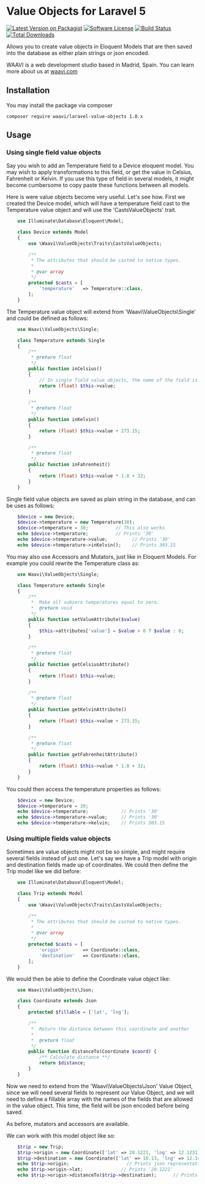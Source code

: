 # Value Objects for Laravel 5

[![Latest Version on Packagist](https://img.shields.io/packagist/v/waavi/laravel-value-objects.svg?style=flat-square)](https://packagist.org/packages/waavi/laravel-value-objects)
[![Software License](https://img.shields.io/badge/license-MIT-brightgreen.svg?style=flat-square)](LICENSE.md)
[![Build Status](https://img.shields.io/travis/Waavi/laravel-value-objects/master.svg?style=flat-square)](https://travis-ci.org/Waavi/laravel-value-objects)
[![Total Downloads](https://img.shields.io/packagist/dt/waavi/laravel-value-objects.svg?style=flat-square)](https://packagist.org/packages/waavi/laravel-value-objects)

Allows you to create value objects in Eloquent Models that are then saved into the database as either plain strings or json encoded.

WAAVI is a web development studio based in Madrid, Spain. You can learn more about us at [waavi.com](http://waavi.com)

## Installation

You may install the package via composer

    composer require waavi/laravel-value-objects 1.0.x

## Usage

### Using single field value objects

Say you wish to add an Temperature field to a Device eloquent model. You may wish to apply transformations to this field, or get the value in Celsius, Fahrenheit or Kelvin. If you use this type of field in several models, it might become cumbersome to copy paste these functions between all models.

Here is were value objects become very useful. Let's see how. First we created the Device model, which will have a temperature field cast to the Temperature value object and will use the 'CastsValueObjects' trait.

```php
    use Illuminate\Database\Eloquent\Model;

    class Device extends Model
    {
        use \Waavi\ValueObjects\Traits\CastsValueObjects;

        /**
         * The attributes that should be casted to native types.
         *
         * @var array
         */
        protected $casts = [
            'temperature'   => Temperature::class,
        ];
    }
```

The Temperature value object will extend from 'Waavi\ValueObjects\Single' and could be defined as follows:

```php
    use Waavi\ValueObjects\Single;

    class Temperature extends Single
    {
        /**
         * @return float
         */
        public function inCelsius()
        {
            // In single field value objects, the name of the field is always $value
            return (float) $this->value;
        }

        /**
         * @return float
         */
        public function inKelvin()
        {
            return (float) $this->value + 273.15;
        }

        /**
         * @return float
         */
        public function inFahrenheit()
        {
            return (float) $this->value * 1.8 + 32;
        }
    }
```

Single field value objects are saved as plain string in the database, and can be uses as follows:

```php
    $device = new Device;
    $device->temperature = new Temperature(30);
    $device->temperature = 30;          // This also works
    echo $device->temperature;          // Prints '30'
    echo $device->temperature->value;         // Prints '30'
    echo $device->temperature->inKelvin();    // Prints 303.15
```

You may also use Accessors and Mutators, just like in Eloquent Models. For example you could rewrite the Temperature class as:

```php
    use Waavi\ValueObjects\Single;

    class Temperature extends Single
    {
        /**
         *  Make all subzero temperatures equal to zero.
         *  @return void
         */
        public function setValueAttribute($value)
        {
            $this->attributes['value'] = $value > 0 ? $value : 0;
        }

        /**
         * @return float
         */
        public function getCelsiusAttribute()
        {
            return (float) $this->value;
        }

        /**
         * @return float
         */
        public function getKelvinAttribute()
        {
            return (float) $this->value + 273.15;
        }

        /**
         * @return float
         */
        public function getFahrenheitAttribute()
        {
            return (float) $this->value * 1.8 + 32;
        }
    }
```

You could then access the temperature properties as follows:

```php
    $device = new Device;
    $device->temperature = 30;
    echo $device->temperature;            // Prints '30'
    echo $device->temperature->value;     // Prints '30'
    echo $device->temperature->kelvin;    // Prints 303.15
```

### Using multiple fields value objects

Sometimes are value objects might not be so simple, and might require several fields instead of just one. Let's say we have a Trip model with origin and destination fields made up of coordinates. We could then define the Trip model like we did before:

```php
    use Illuminate\Database\Eloquent\Model;

    class Trip extends Model
    {
        use \Waavi\ValueObjects\Traits\CastsValueObjects;

        /**
         * The attributes that should be casted to native types.
         *
         * @var array
         */
        protected $casts = [
            'origin'        => Coordinate::class,
            'destination'   => Coordinate::class,
        ];
    }
```

We would then be able to define the Coordinate value object like:

```php
    use Waavi\ValueObjects\Json;

    class Coordinate extends Json
    {
        protected $fillable = ['lat', 'lng'];

        /**
         *  Return the distance between this coordinate and another
         *
         *  @return float
         */
        public function distanceTo(Coordinate $coord) {
            /** Calculate distance **/
            return $distance;
        }
    }
```

Now we need to extend from the 'Waavi\ValueObjects\Json' Value Object, since we will need several fields to represent our Value Object, and we will need to define a fillable array with the names of the fields that are allowed in the value object. This time, the field will be json encoded before being saved.

As before, mutators and accessors are available.

We can work with this model object like so:

```php
    $trip = new Trip;
    $trip->origin = new Coordinate(['lat' => 20.1221, 'lng' => 12.1231]);
    $trip->destination = new Coordinate(['lat' => 10.13, 'lng' => 12.14]);
    echo $trip->origin;                     // Prints json representation {'lat':'20.1221','lng':'12.1231'}
    echo $trip->origin->lat;              // Prints '20.1221'
    echo $trip->origin->distanceTo($trip->destination);      // Prints distance between them.
```